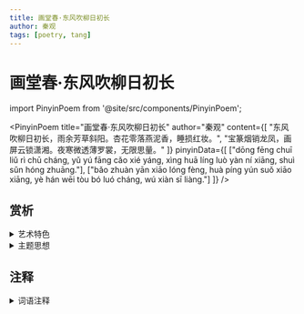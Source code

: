 ```yaml
---
title: 画堂春·东风吹柳日初长
author: 秦观
tags: [poetry, tang]
---
```


# 画堂春·东风吹柳日初长

import PinyinPoem from '@site/src/components/PinyinPoem';

<PinyinPoem 
  title="画堂春·东风吹柳日初长"
  author="秦观"
  content={[
    "东风吹柳日初长，雨余芳草斜阳。杏花零落燕泥香，睡损红妆。",
    "宝篆烟销龙凤，画屏云锁潇湘。夜寒微透薄罗裳，无限思量。"
  ]}
  pinyinData={[
    ["dōng fēng chuī liǔ rì chū cháng, yǔ yú fāng cǎo xié yáng, xìng huā líng luò yàn ní xiāng, shuì sǔn hóng zhuāng."],
    ["bǎo zhuàn yān xiāo lóng fèng, huà píng yún suǒ xiāo xiāng, yè hán wēi tòu bó luó cháng, wú xiàn sī liàng."]
  ]}
/>

## 赏析

<details>
<summary>艺术特色</summary>

- 待添加

</details>

<details>
<summary>主题思想</summary>

- 待添加

</details>

## 注释

<details>
<summary>词语注释</summary>

- 待添加

</details>
